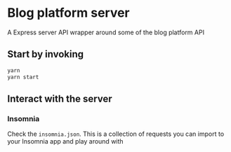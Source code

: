 # Blog platform server

A Express server API wrapper around some of the blog platform API


## Start by invoking

```sh
yarn
yarn start
```

## Interact with the server

### Insomnia

Check the `insomnia.json`.
This is a collection of requests you can import to your Insomnia app and play around with